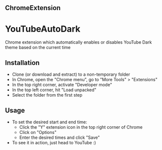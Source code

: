 ## ChromeExtension
# YouTubeAutoDark
Chrome extension which automatically enables or disables YouTube Dark theme based on the current time

## Installation
- Clone (or download and extract) to a non-temporary folder
- In Chrome, open the "Chrome menu", go to "More Tools" > "Extensions"
- In the top right corner, activate "Developer mode"
- In the top left corner, hit "Load unpacked"
- Select the folder from the first step

## Usage
- To set the desired start and end time:
    - Click the "Y" extension icon in the top right corner of Chrome
    - Click on "Options"
    - Enter the desired times and click "Save"
- To see it in action, just head to YouTube :)
